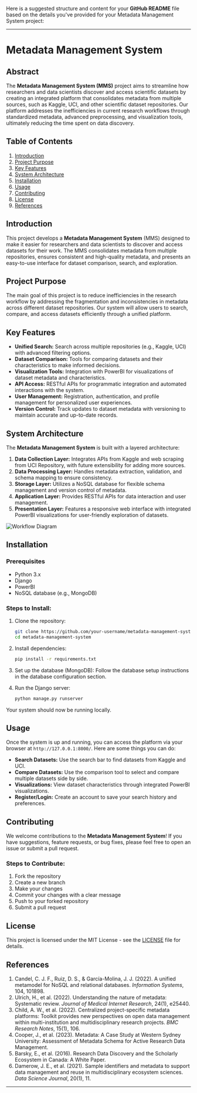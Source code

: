 Here is a suggested structure and content for your **GitHub README** file based on the details you've provided for your Metadata Management System project:

---

# Metadata Management System

## Abstract
The **Metadata Management System (MMS)** project aims to streamline how researchers and data scientists discover and access scientific datasets by creating an integrated platform that consolidates metadata from multiple sources, such as Kaggle, UCI, and other scientific dataset repositories. Our platform addresses the inefficiencies in current research workflows through standardized metadata, advanced preprocessing, and visualization tools, ultimately reducing the time spent on data discovery.

## Table of Contents
1. [Introduction](#introduction)
2. [Project Purpose](#project-purpose)
3. [Key Features](#key-features)
4. [System Architecture](#system-architecture)
5. [Installation](#installation)
6. [Usage](#usage)
7. [Contributing](#contributing)
8. [License](#license)
9. [References](#references)

## Introduction
This project develops a **Metadata Management System** (MMS) designed to make it easier for researchers and data scientists to discover and access datasets for their work. The MMS consolidates metadata from multiple repositories, ensures consistent and high-quality metadata, and presents an easy-to-use interface for dataset comparison, search, and exploration.

## Project Purpose
The main goal of this project is to reduce inefficiencies in the research workflow by addressing the fragmentation and inconsistencies in metadata across different dataset repositories. Our system will allow users to search, compare, and access datasets efficiently through a unified platform.

## Key Features
- **Unified Search:** Search across multiple repositories (e.g., Kaggle, UCI) with advanced filtering options.
- **Dataset Comparison:** Tools for comparing datasets and their characteristics to make informed decisions.
- **Visualization Tools:** Integration with PowerBI for visualizations of dataset metadata and characteristics.
- **API Access:** RESTful APIs for programmatic integration and automated interactions with the system.
- **User Management:** Registration, authentication, and profile management for personalized user experiences.
- **Version Control:** Track updates to dataset metadata with versioning to maintain accurate and up-to-date records.

## System Architecture
The **Metadata Management System** is built with a layered architecture:
1. **Data Collection Layer:** Integrates APIs from Kaggle and web scraping from UCI Repository, with future extensibility for adding more sources.
2. **Data Processing Layer:** Handles metadata extraction, validation, and schema mapping to ensure consistency.
3. **Storage Layer:** Utilizes a NoSQL database for flexible schema management and version control of metadata.
4. **Application Layer:** Provides RESTful APIs for data interaction and user management.
5. **Presentation Layer:** Features a responsive web interface with integrated PowerBI visualizations for user-friendly exploration of datasets.

![Workflow Diagram](path_to_image)  

## Installation

### Prerequisites
- Python 3.x
- Django
- PowerBI
- NoSQL database (e.g., MongoDB)

### Steps to Install:
1. Clone the repository:
   ```bash
   git clone https://github.com/your-username/metadata-management-system.git
   cd metadata-management-system
   ```

2. Install dependencies:
   ```bash
   pip install -r requirements.txt
   ```

3. Set up the database (MongoDB):
   Follow the database setup instructions in the database configuration section.

4. Run the Django server:
   ```bash
   python manage.py runserver
   ```

Your system should now be running locally.

## Usage

Once the system is up and running, you can access the platform via your browser at `http://127.0.0.1:8000/`. Here are some things you can do:

- **Search Datasets:** Use the search bar to find datasets from Kaggle and UCI.
- **Compare Datasets:** Use the comparison tool to select and compare multiple datasets side by side.
- **Visualizations:** View dataset characteristics through integrated PowerBI visualizations.
- **Register/Login:** Create an account to save your search history and preferences.

## Contributing
We welcome contributions to the **Metadata Management System**! If you have suggestions, feature requests, or bug fixes, please feel free to open an issue or submit a pull request.

### Steps to Contribute:
1. Fork the repository
2. Create a new branch
3. Make your changes
4. Commit your changes with a clear message
5. Push to your forked repository
6. Submit a pull request

## License
This project is licensed under the MIT License - see the [LICENSE](LICENSE) file for details.

## References
1. Candel, C. J. F., Ruiz, D. S., & García-Molina, J. J. (2022). A unified metamodel for NoSQL and relational databases. *Information Systems*, 104, 101898.
2. Ulrich, H., et al. (2022). Understanding the nature of metadata: Systematic review. *Journal of Medical Internet Research*, 24(1), e25440.
3. Child, A. W., et al. (2022). Centralized project-specific metadata platforms: Toolkit provides new perspectives on open data management within multi-institution and multidisciplinary research projects. *BMC Research Notes*, 15(1), 106.
4. Cooper, J., et al. (2023). Metadata: A Case Study at Western Sydney University: Assessment of Metadata Schema for Active Research Data Management.
5. Barsky, E., et al. (2016). Research Data Discovery and the Scholarly Ecosystem in Canada: A White Paper.
6. Damerow, J. E., et al. (2021). Sample identifiers and metadata to support data management and reuse in multidisciplinary ecosystem sciences. *Data Science Journal*, 20(1), 11.
---
